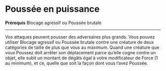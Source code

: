 # Poussée en puissance

<p><strong>Prérequis</strong> Blocage agressif ou Poussée brutale</p>
<hr>
<p>Vos attaques peuvent pousser des adversaires plus grands. Vous pouvez utiliser Blocage agressif ou Poussée brutale contre une créature de deux catégories de taille de plus que vous au maximum. Quand une créature que vous Poussez doit arrêter son déplacement parce qu’elle cogne contre un objet, elle subit un montant de dégâts égal à votre modificateur de Force (1 au minimum), et ce, quelle que soit la façon dont vous l’avez Poussée.</p>